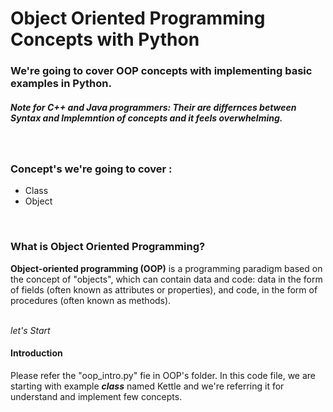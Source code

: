 <h1> Object Oriented Programming Concepts with Python </h1>

<h3> We're going to cover OOP concepts with implementing basic examples in Python.</h3>
<h5><i>Note for C++ and Java programmers:  Their are differnces between Syntax and Implemntion of concepts and it feels overwhelming.</i></h5>
<br/>

<h3>Concept's  we're going to cover :</h3>
<ul>
<li>Class</li>
<li>Object</li>
</ul>

<br/>
<h3>What is Object Oriented Programming?</h3>
<p><strong>Object-oriented programming (OOP)</strong> is a programming paradigm based on the concept of "objects", which can contain data and code: data in the form of fields (often known as attributes or properties), and code, in the form of procedures (often known as methods).</p>

<br/>
<em>let's Start</em>

<h4>Introduction</h4>
<p>Please refer the "oop_intro.py" fie in OOP's folder. In this code file, we are starting with example <strong><em>class</em></strong> named Kettle and we're referring it for understand and implement few concepts.</p>
